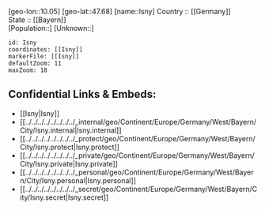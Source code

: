 ﻿---
location: [47.68,10.05] 
mapzoom: [7,12] 
mapmarker: city 
type: City
tags:
- geo/City


SpocWebEntityId: 31134
isDeleted: false
confidential: public

---
[geo-lon::10.05] 
[geo-lat::47.68] 
[name::Isny] 
Country :: [[Germany]]  
State :: [[Bayern]]  
[Population::] 
[Unknown::] 


```leaflet
id: Isny
coordinates: [[Isny]] 
markerFile: [[Isny]] 
defaultZoom: 11 
maxZoom: 18
```


## Confidential Links & Embeds: 
- [[Isny|Isny]]  
- [[../../../../../../../../_internal/geo/Continent/Europe/Germany/West/Bayern/City/Isny.internal|Isny.internal]] 
- [[../../../../../../../../_protect/geo/Continent/Europe/Germany/West/Bayern/City/Isny.protect|Isny.protect]] 
- [[../../../../../../../../_private/geo/Continent/Europe/Germany/West/Bayern/City/Isny.private|Isny.private]] 
- [[../../../../../../../../_personal/geo/Continent/Europe/Germany/West/Bayern/City/Isny.personal|Isny.personal]] 
- [[../../../../../../../../_secret/geo/Continent/Europe/Germany/West/Bayern/City/Isny.secret|Isny.secret]] 
